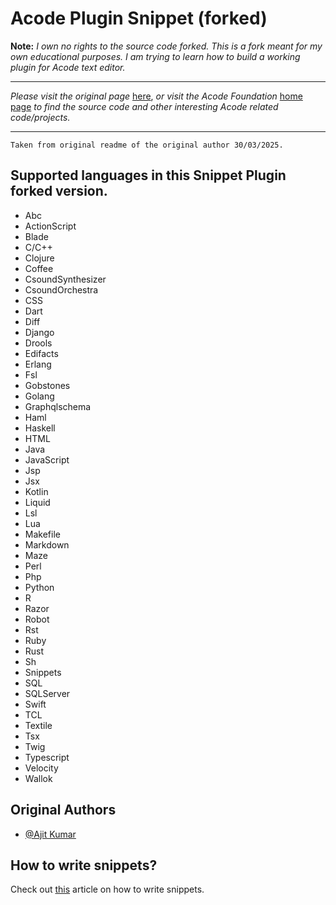 # Acode Plugin Snippet (forked)
**Note:** *I own no rights to the source code forked. This is a fork meant for my own educational purposes. I am trying to learn how to build a working plugin for Acode text editor.*

----

*Please visit the original page* [here](https://github.com/Acode-Foundation/acode-plugin-snippets), *or visit the Acode Foundation* [home page](https://github.com/Acode-Foundation) *to find the source code and other interesting Acode related code/projects.*

----

````
Taken from original readme of the original author 30/03/2025.
````

## Supported languages in this Snippet Plugin forked version.

- Abc
- ActionScript
- Blade
- C/C++
- Clojure
- Coffee
- CsoundSynthesizer
- CsoundOrchestra
- CSS
- Dart
- Diff
- Django
- Drools
- Edifacts
- Erlang
- Fsl
- Gobstones
- Golang
- Graphqlschema
- Haml
- Haskell
- HTML
- Java
- JavaScript
- Jsp
- Jsx
- Kotlin
- Liquid
- Lsl
- Lua
- Makefile
- Markdown
- Maze
- Perl
- Php
- Python
- R
- Razor
- Robot
- Rst
- Ruby
- Rust
- Sh
- Snippets
- SQL
- SQLServer
- Swift
- TCL
- Textile
- Tsx
- Twig
- Typescript
- Velocity
- Wallok

## Original Authors
- [@Ajit Kumar](https://github.com/deadlyjack)

## How to write snippets?

Check out [this](https://cloud9-sdk.readme.io/docs/snippets) article on how to write snippets.